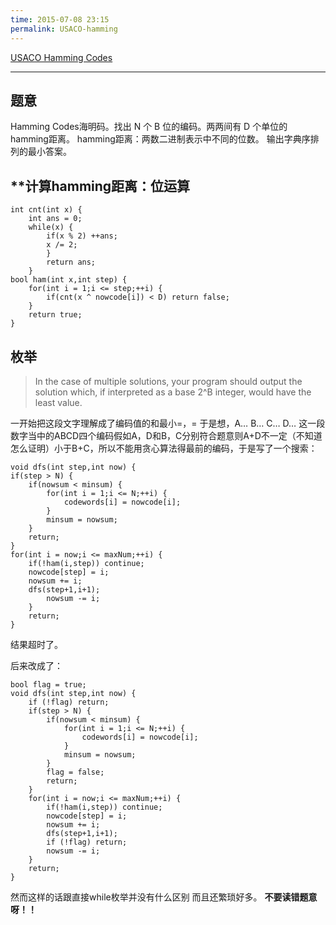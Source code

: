 ```yaml
---
time: 2015-07-08 23:15
permalink: USACO-hamming
---
```

<!--excerpt-->

[USACO Hamming Codes][1]


  [1]: http://train.usaco.org/usacoprob2?a=M1i5gvRqbfP&S=hamming


----------

## 题意 ##
Hamming Codes海明码。找出 N 个 B 位的编码。两两间有 D 个单位的hamming距离。
hamming距离：两数二进制表示中不同的位数。
输出字典序排列的最小答案。

## **计算hamming距离：位运算 ##

    int cnt(int x) {
        int ans = 0;
        while(x) {
            if(x % 2) ++ans;
            x /= 2;
            }
            return ans;
        }
    bool ham(int x,int step) {
        for(int i = 1;i <= step;++i) {
            if(cnt(x ^ nowcode[i]) < D) return false;
        }
        return true;
    }

## 枚举 ##

> In the case of multiple solutions, your program should output the solution which, if interpreted as a base 2^B integer, would have the least value.

一开始把这段文字理解成了编码值的和最小=，=
于是想，A… B… C… D… 这一段数字当中的ABCD四个编码假如A，D和B，C分别符合题意则A+D不一定（不知道怎么证明）小于B+C，所以不能用贪心算法得最前的编码，于是写了一个搜索：

    void dfs(int step,int now) {
    if(step > N) {
        if(nowsum < minsum) {
            for(int i = 1;i <= N;++i) {
                codewords[i] = nowcode[i];
            }
			minsum = nowsum;
        }
        return;
    }
    for(int i = now;i <= maxNum;++i) {
        if(!ham(i,step)) continue;
        nowcode[step] = i;
        nowsum += i;
        dfs(step+1,i+1);
            nowsum -= i;
        }
        return;
    }

结果超时了。

后来改成了：

    bool flag = true;
    void dfs(int step,int now) {
	    if (!flag) return;
        if(step > N) {
            if(nowsum < minsum) {
                for(int i = 1;i <= N;++i) {
                    codewords[i] = nowcode[i];
                }
	    		minsum = nowsum;
            }
		    flag = false;
            return;
        }
        for(int i = now;i <= maxNum;++i) {
            if(!ham(i,step)) continue;
            nowcode[step] = i;
            nowsum += i;
            dfs(step+1,i+1);
		    if (!flag) return;
            nowsum -= i;
        }
        return;
    }

然而这样的话跟直接while枚举并没有什么区别  而且还繁琐好多。
**不要读错题意呀！！**




